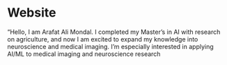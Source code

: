 # Website

“Hello, I am Arafat Ali Mondal. I completed my Master’s in AI with research on agriculture, and now I am excited to expand my knowledge into neuroscience and medical imaging. I’m especially interested in applying AI/ML to medical imaging and neuroscience research
